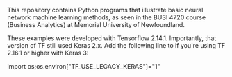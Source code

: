 This repository contains Python programs that illustrate basic neural network machine learning methods, as seen in the BUSI 4720 course (Business Analytics) at Memorial University of Newfoundland.

These examples were developed with Tensorflow 2.14.1. Importantly, that version of TF still used Keras 2.x. Add the following line to if you're using TF 2.16.1 or higher with Keras 3:

import os;os.environ["TF_USE_LEGACY_KERAS"]="1"

